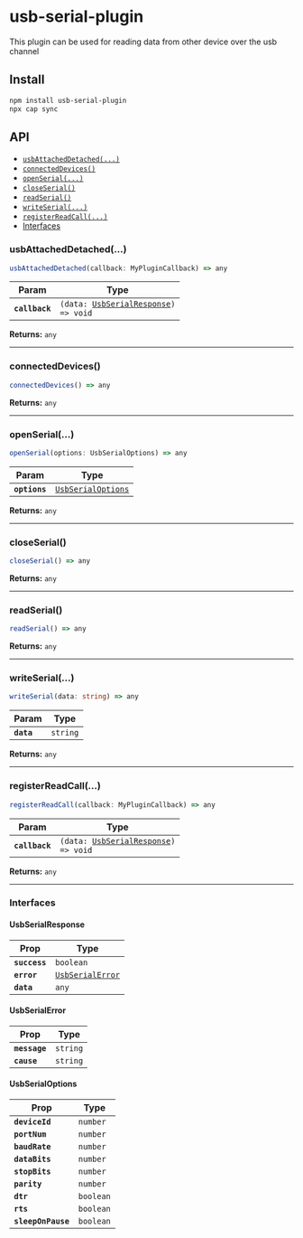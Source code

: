 # usb-serial-plugin

This plugin can be used for reading data from other device over the usb channel

## Install

```bash
npm install usb-serial-plugin
npx cap sync
```

## API

<docgen-index>

* [`usbAttachedDetached(...)`](#usbattacheddetached)
* [`connectedDevices()`](#connecteddevices)
* [`openSerial(...)`](#openserial)
* [`closeSerial()`](#closeserial)
* [`readSerial()`](#readserial)
* [`writeSerial(...)`](#writeserial)
* [`registerReadCall(...)`](#registerreadcall)
* [Interfaces](#interfaces)

</docgen-index>

<docgen-api>
<!--Update the source file JSDoc comments and rerun docgen to update the docs below-->

### usbAttachedDetached(...)

```typescript
usbAttachedDetached(callback: MyPluginCallback) => any
```

| Param          | Type                                                                               |
| -------------- | ---------------------------------------------------------------------------------- |
| **`callback`** | <code>(data: <a href="#usbserialresponse">UsbSerialResponse</a>) =&gt; void</code> |

**Returns:** <code>any</code>

--------------------


### connectedDevices()

```typescript
connectedDevices() => any
```

**Returns:** <code>any</code>

--------------------


### openSerial(...)

```typescript
openSerial(options: UsbSerialOptions) => any
```

| Param         | Type                                                          |
| ------------- | ------------------------------------------------------------- |
| **`options`** | <code><a href="#usbserialoptions">UsbSerialOptions</a></code> |

**Returns:** <code>any</code>

--------------------


### closeSerial()

```typescript
closeSerial() => any
```

**Returns:** <code>any</code>

--------------------


### readSerial()

```typescript
readSerial() => any
```

**Returns:** <code>any</code>

--------------------


### writeSerial(...)

```typescript
writeSerial(data: string) => any
```

| Param      | Type                |
| ---------- | ------------------- |
| **`data`** | <code>string</code> |

**Returns:** <code>any</code>

--------------------


### registerReadCall(...)

```typescript
registerReadCall(callback: MyPluginCallback) => any
```

| Param          | Type                                                                               |
| -------------- | ---------------------------------------------------------------------------------- |
| **`callback`** | <code>(data: <a href="#usbserialresponse">UsbSerialResponse</a>) =&gt; void</code> |

**Returns:** <code>any</code>

--------------------


### Interfaces


#### UsbSerialResponse

| Prop          | Type                                                      |
| ------------- | --------------------------------------------------------- |
| **`success`** | <code>boolean</code>                                      |
| **`error`**   | <code><a href="#usbserialerror">UsbSerialError</a></code> |
| **`data`**    | <code>any</code>                                          |


#### UsbSerialError

| Prop          | Type                |
| ------------- | ------------------- |
| **`message`** | <code>string</code> |
| **`cause`**   | <code>string</code> |


#### UsbSerialOptions

| Prop               | Type                 |
| ------------------ | -------------------- |
| **`deviceId`**     | <code>number</code>  |
| **`portNum`**      | <code>number</code>  |
| **`baudRate`**     | <code>number</code>  |
| **`dataBits`**     | <code>number</code>  |
| **`stopBits`**     | <code>number</code>  |
| **`parity`**       | <code>number</code>  |
| **`dtr`**          | <code>boolean</code> |
| **`rts`**          | <code>boolean</code> |
| **`sleepOnPause`** | <code>boolean</code> |

</docgen-api>
